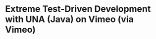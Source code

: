 <!--
id: 48494865
link: http://tumblr.atmos.org/post/48494865/extreme-test-driven-development-with-una-java-on
slug: extreme-test-driven-development-with-una-java-on
date: Tue Sep 02 2008 19:34:47 GMT-0700 (PDT)
publish: 2008-09-02
tags: 
title: Extreme Test-Driven Development with UNA (Java) on Vimeo (via Vimeo)
-->


Extreme Test-Driven Development with UNA (Java) on Vimeo (via Vimeo)
====================================================================



